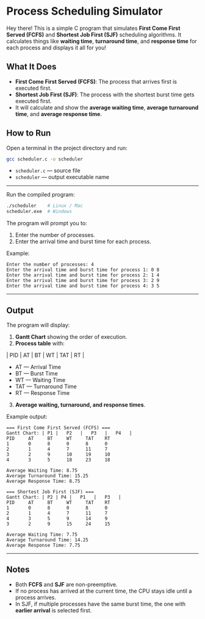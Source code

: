 # Process Scheduling Simulator

Hey there! This is a simple C program that simulates **First Come First Served (FCFS)** and **Shortest Job First (SJF)** scheduling algorithms. 
It calculates things like **waiting time**, **turnaround time**, and **response time** for each process and displays it all for you!

## What It Does

- **First Come First Served (FCFS)**: The process that arrives first is executed first.
- **Shortest Job First (SJF)**: The process with the shortest burst time gets executed first.
- It will calculate and show the **average waiting time**, **average turnaround time**, and **average response time**.

## How to Run

Open a terminal in the project directory and run:

```bash
gcc scheduler.c -o scheduler
```

- `scheduler.c` — source file  
- `scheduler` — output executable name

---

Run the compiled program:

```bash
./scheduler    # Linux / Mac
scheduler.exe  # Windows
```

The program will prompt you to:

1. Enter the number of processes.
2. Enter the arrival time and burst time for each process.

Example:

```
Enter the number of processes: 4
Enter the arrival time and burst time for process 1: 0 8
Enter the arrival time and burst time for process 2: 1 4
Enter the arrival time and burst time for process 3: 2 9
Enter the arrival time and burst time for process 4: 3 5
```

---

## Output

The program will display:

1. **Gantt Chart** showing the order of execution.  
2. **Process table** with:

| PID | AT | BT | WT | TAT | RT |

- AT — Arrival Time  
- BT — Burst Time  
- WT — Waiting Time  
- TAT — Turnaround Time  
- RT — Response Time

3. **Average waiting, turnaround, and response times**.

Example output:

```
=== First Come First Served (FCFS) ===
Gantt Chart: | P1 |   P2   |   P3   |   P4   |
PID     AT     BT     WT     TAT    RT
1       0      8      0      8      0
2       1      4      7      11     7
3       2      9      10     19     10
4       3      5      18     23     18

Average Waiting Time: 8.75
Average Turnaround Time: 15.25
Average Response Time: 8.75
```

```
=== Shortest Job First (SJF) ===
Gantt Chart: | P2 | P4 |   P1   |   P3   |
PID     AT     BT     WT     TAT    RT
1       0      8      0      8      0
2       1      4      7      11     7
4       3      5      9      14     9
3       2      9      15     24     15

Average Waiting Time: 7.75
Average Turnaround Time: 14.25
Average Response Time: 7.75
```

---

## Notes

- Both **FCFS** and **SJF** are non-preemptive.  
- If no process has arrived at the current time, the CPU stays idle until a process arrives.  
- In SJF, if multiple processes have the same burst time, the one with **earlier arrival** is selected first.

